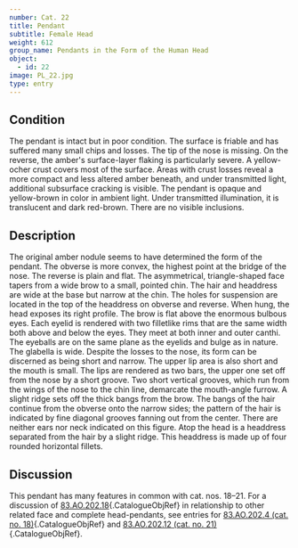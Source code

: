 ```yaml
---
number: Cat. 22
title: Pendant
subtitle: Female Head
weight: 612
group_name: Pendants in the Form of the Human Head
object:
  - id: 22
image: PL_22.jpg
type: entry
---
```


## Condition

The pendant is intact but in poor condition. The surface is friable and has suffered many small chips and losses. The tip of the nose is missing. On the reverse, the amber's surface-layer flaking is particularly severe. A yellow-ocher crust covers most of the surface. Areas with crust losses reveal a more compact and less altered amber beneath, and under transmitted light, additional subsurface cracking is visible. The pendant is opaque and yellow-brown in color in ambient light. Under transmitted illumination, it is translucent and dark red-brown. There are no visible inclusions.

## Description

The original amber nodule seems to have determined the form of the pendant. The obverse is more convex, the highest point at the bridge of the nose. The reverse is plain and flat. The asymmetrical, triangle-shaped face tapers from a wide brow to a small, pointed chin. The hair and headdress are wide at the base but narrow at the chin. The holes for suspension are located in the top of the headdress on obverse and reverse. When hung, the head exposes its right profile. The brow is flat above the enormous bulbous eyes. Each eyelid is rendered with two filletlike rims that are the same width both above and below the eyes. They meet at both inner and outer canthi. The eyeballs are on the same plane as the eyelids and bulge as in nature. The glabella is wide. Despite the losses to the nose, its form can be discerned as being short and narrow. The upper lip area is also short and the mouth is small. The lips are rendered as two bars, the upper one set off from the nose by a short groove. Two short vertical grooves, which run from the wings of the nose to the chin line, demarcate the mouth-angle furrow. A slight ridge sets off the thick bangs from the brow. The bangs of the hair continue from the obverse onto the narrow sides; the pattern of the hair is indicated by fine diagonal grooves fanning out from the center. There are neither ears nor neck indicated on this figure. Atop the head is a headdress separated from the hair by a slight ridge. This headdress is made up of four rounded horizontal fillets.

## Discussion

This pendant has many features in common with cat. nos. 18–21. For a discussion of [83.AO.202.18](#cat-83.AO.202.18){.CatalogueObjRef} in relationship to other related face and complete head-pendants, see entries for [83.AO.202.4 (cat. no. 18)](#cat-83.AO.202.4){.CatalogueObjRef} and [83.AO.202.12 (cat. no. 21)](#cat-83.AO.202.12){.CatalogueObjRef}.
